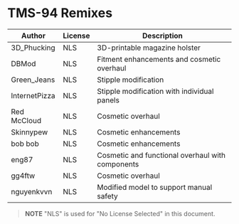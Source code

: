 # TMS-94 Remixes

| Author | License | Description |
| --- | --- | --- |
| 3D_Phucking | NLS | 3D-printable magazine holster |
| DBMod | NLS | Fitment enhancements and cosmetic overhaul |
| Green_Jeans | NLS | Stipple modification |
| InternetPizza | NLS | Stipple modification with individual panels |
| Red McCloud | NLS | Cosmetic overhaul |
| Skinnypew | NLS | Cosmetic enhancements |
| bob bob | NLS | Cosmetic enhancements |
| eng87 | NLS | Cosmetic and functional overhaul with components |
| gg4ftw | NLS | Cosmetic overhaul |
| nguyenkvvn | NLS | Modified model to support manual safety |

> **NOTE** "NLS" is used for "No License Selected" in this document.
